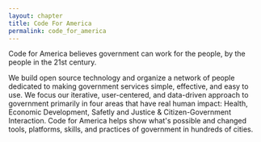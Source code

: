 ```yaml
---
layout: chapter
title: Code For America
permalink: code_for_america
---
```


Code for America believes government can work for the people, by the people in
the 21st century.
<!--more-->

We build open source technology and organize a network of
people dedicated to making government services simple, effective, and easy to
use. We focus our iterative, user-centered, and data-driven approach to
government primarily in four areas that have real human impact:
Health, Economic Development, Safetly and Justice & Citizen-Government
Interaction. Code for America helps show what's possible and changed tools,
platforms, skills, and practices of government in hundreds of cities.
